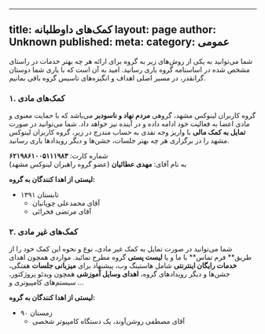 ----------
title: کمک‌های داوطلبانه
layout: page
author: Unknown
published: 
meta: 
category: عمومی
----------
شما می‌توانید به یکی از روش‌های زیر به گروه برای ارائه هر چه بهتر خدمات در
راستای مشخص شده در اساسنامه گروه یاری رسانید. امید به آن است که با یاری شما
دوستان گرانقدر، در مسیر اصلی اهداف و انگیزه‌های تاسیس گروه باقی بمانیم.

###  ۱. کمک‌های مادی

گروه کاربران لینوکس مشهد، گروهی **مردم نهاد و ناسودبر** می‌باشد که با حمایت
معنوی و مادی اعضا به فعالیت خود ادامه داده و در آینده نیز خواهد داد. شما
می‌توانید در صورت **تمایل به کمک مالی** با واریز وجه نقدی به حساب مندرج در
زیر، گروه کاربران لینوکس مشهد را در برگزاری هر چه بهتر جلسات، جشن‌ها و دیگر
رویداد‌ها  یاری رسانید.

شماره کارت:‏ **۶۲۱۹۸۶۱۰۰۵۱۱۱۹۸۳**  
به نام آقای:   **مهدی عطائیان** (عضو گروه راهبران لینوکس مشهد)

**لیستی از اهدا کنندگان به گروه:**

  * تابستان ۱۳۹۱ 
    * آقای محمدعلی چوپانیان
    * آقای مرتضی فخرائی

###  ۲. کمک‌های غیر مادی

شما می‌توانید در صورت تمایل به کمک غیر مادی، نوع و نحوه این کمک خود را از
طریق** فرم تماس** با ما و یا **لیست پستی** گروه مطرح نمائید. مواردی همچون
اهدای **خدمات رایگان اینترنتی** شامل هاستینگ وب، پیشنهاد برای **میزبانی
جلسات** هفتگی، جشن‌ها و دیگر رویداد‌های گروه، **اهدای وسایل آموزشی** همچون
ویدئو پروژکتور، سیستم‌های کامپیوتری و ...

**لیستی از اهدا کنندگان به گروه:**

  * زمستان ۹۰ 
    * آقای مصطفی روشن‌آوند، یک دستگاه کامپیوتر شخصی
